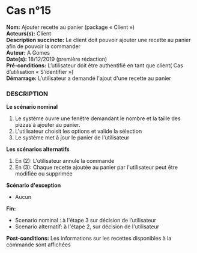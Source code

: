 # Cas  n°15

**Nom:** Ajouter recette au panier (package « Client »)<br>
**Acteurs(s):** Client<br>
**Description succincte:** Le client doit pouvoir ajouter une recette au panier afin de pouvoir la commander<br>
**Auteur:** A Gomes<br>
**Date(s):** 18/12/2019 (première rédaction)<br>
**Pré-conditions:** L’utilisateur doit être authentifié en tant que client( Cas d’utilisation « S’identifier »)<br>
**Démarrage:** L’utilisateur a demandé l'ajout d'une recette au panier<br>

### **DESCRIPTION**

**Le scénario nominal**<br>
1. Le système ouvre une fenêtre demandant le nombre et la taille des pizzas à ajouter au panier.
2. L'utilisateur choisit les options et valide la sélection
3. Le système met à jour le panier de l'utilisateur

**Les scénarios alternatifs**<br>
1. En (2): L'utilisateur annule la commande
2. En (3): Chaque recette ajoutée au panier par l'utilisateur peut être modifiée ou supprimée 

**Scénario d'exception**<br>
- Aucun

**Fin:** 
- Scenario nominal : à l'étape 3 sur décision de l’utilisateur<br>
- Scenario alternatif: à l'étape 2, sur décision de l'utilisateur<br>

**Post-conditions:** Les informations sur les recettes disponibles à la commande sont affichées